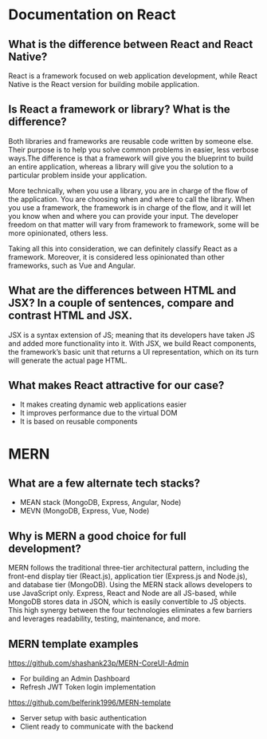 # Documentation on React
## What is the difference between React and React Native?
React is a framework focused on web application development, while React Native is the React version for building mobile application.

## Is React a framework or library?  What is the difference?
Both libraries and frameworks are reusable code written by someone else. Their purpose is to help you solve common problems in easier, less verbose ways.The difference is that a framework will give you the blueprint to build an entire application, whereas a library will give you the solution to a particular problem inside your application. 

More technically, when you use a library, you are in charge of the flow of the application. You are choosing when and where to call the library. When you use a framework, the framework is in charge of the flow, and it will let you know when and where you can provide your input. The developer freedom on that matter will vary from framework to framework, some will be more opinionated, others less. 

Taking all this into consideration, we can definitely classify React as a framework. Moreover, it is considered less opinionated than other frameworks, such as Vue and Angular.

## What are the differences between HTML and JSX?  In a couple of sentences, compare and contrast HTML and JSX.
JSX is a syntax extension of JS; meaning that its developers have taken JS and added more functionality into it. With JSX, we build React components, the framework’s basic unit that returns a UI representation, which on its turn will generate the actual page HTML.

## What makes React attractive for our case?
- It makes creating dynamic web applications easier
- It improves performance due to the virtual DOM
- It is based on reusable components

# MERN
## What are a few alternate tech stacks?
- MEAN stack (MongoDB, Express, Angular, Node)
- MEVN (MongoDB, Express, Vue, Node)

## Why is MERN a good choice for full development?
MERN follows the traditional three-tier architectural pattern, including the front-end display tier (React.js), application tier (Express.js and Node.js), and database tier (MongoDB). Using the MERN stack allows developers to use JavaScript only. Express, React and Node  are all JS-based, while MongoDB stores data in JSON, which is easily convertible to JS objects. This high synergy between the four technologies eliminates a few barriers and leverages readability, testing, maintenance, and more. 

## MERN template examples
https://github.com/shashank23p/MERN-CoreUI-Admin
- For building an Admin Dashboard
- Refresh JWT Token login implementation

https://github.com/belferink1996/MERN-template
- Server setup with basic authentication
- Client ready to communicate with the backend

